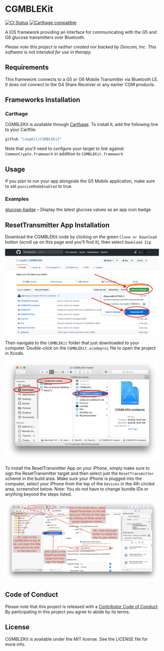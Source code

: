 # CGMBLEKit

[![CI Status](http://img.shields.io/travis/LoopKit/CGMBLEKit.svg?style=flat)](https://travis-ci.org/LoopKit/CGMBLEKit)
[![Carthage compatible](https://img.shields.io/badge/Carthage-compatible-4BC51D.svg?style=flat)](https://github.com/Carthage/Carthage)

A iOS framework providing an interface for communicating with the G5 and G6 glucose transmitters over Bluetooth.

*Please note this project is neither created nor backed by Dexcom, Inc. This software is not intended for use in therapy.*

## Requirements

This framework connects to a G5 or G6 Mobile Transmitter via Bluetooth LE. It does not connect to the G4 Share Receiver or any earlier CGM products.

## Frameworks Installation

### Carthage

CGMBLEKit is available through [Carthage](https://github.com/Carthage/Carthage). To install it, add the following line to your Cartfile:

```ruby
github "LoopKit/CGMBLEKit"
```

Note that you'll need to confgure your target to link against `CommonCrypto.framework` in addition to `CGMBLEKit.framework`

## Usage

If you plan to run your app alongside the G5 Mobile application, make sure to set `passiveModeEnabled` to true.

### Examples

[glucose-badge](https://github.com/dennisgove/glucose-badge) – Display the latest glucose values as an app icon badge

## ResetTransmitter App Installation

Download the CGMBLEKit code by clicking on the green `Clone or Download` button (scroll up on this page and you'll find it), then select `Download Zip`

![ResetTransmitter help](https://github.com/Kdisimone/images/blob/master/resetTransmitter-first.png)

Then navigate to the `CGMBLEKit` folder that just downloaded to your computer.  Double-click on the `CGMBLEKit.xcodeproj` file to open the project in Xcode.

![ResetTransmitter help](https://github.com/Kdisimone/images/blob/master/resetTransmitter-download.png)

To install the ResetTransmitter App on your iPhone, simply make sure to sign the ResetTransmitter target and then select just the `ResetTransmitter` scheme in the build area.  Make sure your iPhone is plugged into the computer, select your iPhone from the top of the `Devices` in the 4th circled area, screenshot below.  Note: You do not have to change bundle IDs or anything beyond the steps listed.

![ResetTransmitter help](https://github.com/Kdisimone/images/blob/master/resetTransmitter.png)


## Code of Conduct

Please note that this project is released with a [Contributor Code of Conduct](https://github.com/LoopKit/LoopKit/blob/master/CODE_OF_CONDUCT.md). By participating in this project you agree to abide by its terms.

## License

CGMBLEKit is available under the MIT license. See the LICENSE file for more info.
